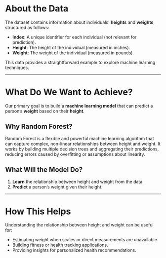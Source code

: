 # About the Data

The dataset contains information about individuals' **heights** and **weights**, structured as follows:
- **Index**: A unique identifier for each individual (not relevant for prediction).
- **Height**: The height of the individual (measured in inches).
- **Weight**: The weight of the individual (measured in pounds).

This data provides a straightforward example to explore machine learning techniques.

---

# What Do We Want to Achieve?

Our primary goal is to build a **machine learning model** that can predict a person’s **weight** based on their **height**.

## Why Random Forest?

Random Forest is a flexible and powerful machine learning algorithm that can capture complex, non-linear relationships between height and weight. It works by building multiple decision trees and aggregating their predictions, reducing errors caused by overfitting or assumptions about linearity.

## What Will the Model Do?

1. **Learn** the relationship between height and weight from the data.
2. **Predict** a person’s weight given their height.

---

# How This Helps

Understanding the relationship between height and weight can be useful for:
- Estimating weight when scales or direct measurements are unavailable.
- Building fitness or health tracking applications.
- Providing insights for personalized health recommendations.
